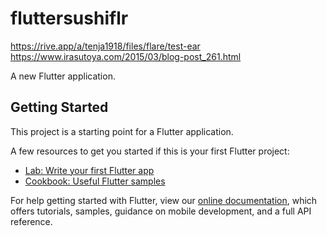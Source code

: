 # fluttersushiflr

https://rive.app/a/tenja1918/files/flare/test-ear  
https://www.irasutoya.com/2015/03/blog-post_261.html

A new Flutter application.

## Getting Started

This project is a starting point for a Flutter application.

A few resources to get you started if this is your first Flutter project:

- [Lab: Write your first Flutter app](https://flutter.dev/docs/get-started/codelab)
- [Cookbook: Useful Flutter samples](https://flutter.dev/docs/cookbook)

For help getting started with Flutter, view our
[online documentation](https://flutter.dev/docs), which offers tutorials,
samples, guidance on mobile development, and a full API reference.
